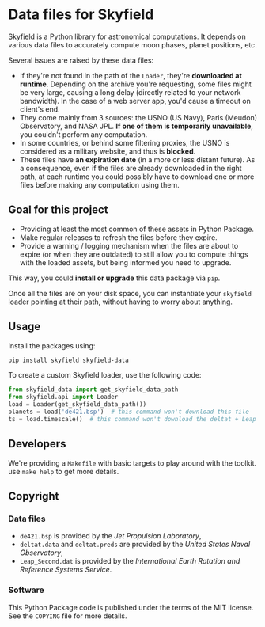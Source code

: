 # Data files for Skyfield

[Skyfield](https://rhodesmill.org/skyfield/) is a Python library for astronomical computations. It depends on various data files to accurately compute moon phases, planet positions, etc.

Several issues are raised by these data files:

* If they're not found in the path of the ``Loader``, they're **downloaded at runtime**. Depending on the archive you're requesting, some files might be very large, causing a long delay (directly related to your network bandwidth). In the case of a web server app, you'd cause a timeout on client's end.
* They come mainly from 3 sources: the USNO (US Navy), Paris (Meudon) Observatory, and NASA JPL. **If one of them is temporarily unavailable**, you couldn't perform any computation.
* In some countries, or behind some filtering proxies, the USNO is considered as a military website, and thus is **blocked**.
* These files have **an expiration date** (in a more or less distant future). As a consequence, even if the files are already downloaded in the right path, at each runtime you could possibly have to download one or more files before making any computation using them.

## Goal for this project

* Providing at least the most common of these assets in Python Package.
* Make regular releases to refresh the files before they expire.
* Provide a warning / logging mechanism when the files are about to expire (or when they are outdated) to still allow you to compute things with the loaded assets, but being informed you need to upgrade.


This way, you could **install or upgrade** this data package via ``pip``.

Once all the files are on your disk space, you can instantiate your ``skyfield`` loader pointing at their path, without having to worry about anything.

## Usage

Install the packages using:

```sh
pip install skyfield skyfield-data
```

To create a custom Skyfield loader, use the following code:

```python
from skyfield_data import get_skyfield_data_path
from skyfield.api import Loader
load = Loader(get_skyfield_data_path())
planets = load('de421.bsp')  # this command won't download this file
ts = load.timescale()  # this command won't download the deltat + Leap Second files
```

## Developers

We're providing a ``Makefile`` with basic targets to play around with the toolkit. use ``make help`` to get more details.

## Copyright

### Data files

* `de421.bsp` is provided by the *Jet Propulsion Laboratory*,
* `deltat.data` and `deltat.preds` are provided by the *United States Naval Observatory*,
* `Leap_Second.dat` is provided by the *International Earth Rotation and Reference Systems Service*.

### Software

This Python Package code is published under the terms of the MIT license. See the ``COPYING`` file for more details.
